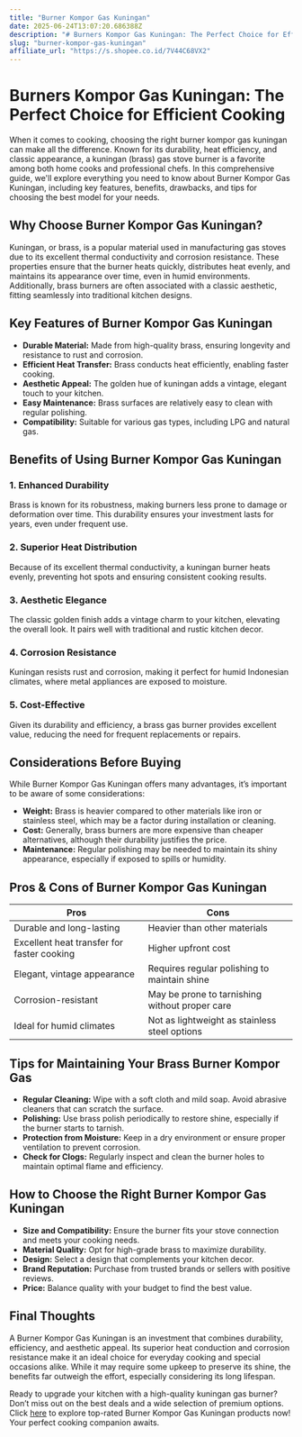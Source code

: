 ```yaml
---
title: "Burner Kompor Gas Kuningan"
date: 2025-06-24T13:07:20.686388Z
description: "# Burners Kompor Gas Kuningan: The Perfect Choice for Efficient Cooking..."
slug: "burner-kompor-gas-kuningan"
affiliate_url: "https://s.shopee.co.id/7V44C68VX2"
---
```

# Burners Kompor Gas Kuningan: The Perfect Choice for Efficient Cooking

When it comes to cooking, choosing the right burner kompor gas kuningan can make all the difference. Known for its durability, heat efficiency, and classic appearance, a kuningan (brass) gas stove burner is a favorite among both home cooks and professional chefs. In this comprehensive guide, we'll explore everything you need to know about Burner Kompor Gas Kuningan, including key features, benefits, drawbacks, and tips for choosing the best model for your needs.

## Why Choose Burner Kompor Gas Kuningan?

Kuningan, or brass, is a popular material used in manufacturing gas stoves due to its excellent thermal conductivity and corrosion resistance. These properties ensure that the burner heats quickly, distributes heat evenly, and maintains its appearance over time, even in humid environments. Additionally, brass burners are often associated with a classic aesthetic, fitting seamlessly into traditional kitchen designs.

## Key Features of Burner Kompor Gas Kuningan

- **Durable Material:** Made from high-quality brass, ensuring longevity and resistance to rust and corrosion.
- **Efficient Heat Transfer:** Brass conducts heat efficiently, enabling faster cooking.
- **Aesthetic Appeal:** The golden hue of kuningan adds a vintage, elegant touch to your kitchen.
- **Easy Maintenance:** Brass surfaces are relatively easy to clean with regular polishing.
- **Compatibility:** Suitable for various gas types, including LPG and natural gas.

## Benefits of Using Burner Kompor Gas Kuningan

### 1. **Enhanced Durability**

Brass is known for its robustness, making burners less prone to damage or deformation over time. This durability ensures your investment lasts for years, even under frequent use.

### 2. **Superior Heat Distribution**

Because of its excellent thermal conductivity, a kuningan burner heats evenly, preventing hot spots and ensuring consistent cooking results.

### 3. **Aesthetic Elegance**

The classic golden finish adds a vintage charm to your kitchen, elevating the overall look. It pairs well with traditional and rustic kitchen decor.

### 4. **Corrosion Resistance**

Kuningan resists rust and corrosion, making it perfect for humid Indonesian climates, where metal appliances are exposed to moisture.

### 5. **Cost-Effective**

Given its durability and efficiency, a brass gas burner provides excellent value, reducing the need for frequent replacements or repairs.

## Considerations Before Buying

While Burner Kompor Gas Kuningan offers many advantages, it’s important to be aware of some considerations:

- **Weight:** Brass is heavier compared to other materials like iron or stainless steel, which may be a factor during installation or cleaning.
- **Cost:** Generally, brass burners are more expensive than cheaper alternatives, although their durability justifies the price.
- **Maintenance:** Regular polishing may be needed to maintain its shiny appearance, especially if exposed to spills or humidity.

## Pros & Cons of Burner Kompor Gas Kuningan

| **Pros** | **Cons** |
|------------|--------------|
| Durable and long-lasting | Heavier than other materials |
| Excellent heat transfer for faster cooking | Higher upfront cost |
| Elegant, vintage appearance | Requires regular polishing to maintain shine |
| Corrosion-resistant | May be prone to tarnishing without proper care |
| Ideal for humid climates | Not as lightweight as stainless steel options |

## Tips for Maintaining Your Brass Burner Kompor Gas

- **Regular Cleaning:** Wipe with a soft cloth and mild soap. Avoid abrasive cleaners that can scratch the surface.
- **Polishing:** Use brass polish periodically to restore shine, especially if the burner starts to tarnish.
- **Protection from Moisture:** Keep in a dry environment or ensure proper ventilation to prevent corrosion.
- **Check for Clogs:** Regularly inspect and clean the burner holes to maintain optimal flame and efficiency.

## How to Choose the Right Burner Kompor Gas Kuningan

- **Size and Compatibility:** Ensure the burner fits your stove connection and meets your cooking needs.
- **Material Quality:** Opt for high-grade brass to maximize durability.
- **Design:** Select a design that complements your kitchen decor.
- **Brand Reputation:** Purchase from trusted brands or sellers with positive reviews.
- **Price:** Balance quality with your budget to find the best value.

## Final Thoughts

A Burner Kompor Gas Kuningan is an investment that combines durability, efficiency, and aesthetic appeal. Its superior heat conduction and corrosion resistance make it an ideal choice for everyday cooking and special occasions alike. While it may require some upkeep to preserve its shine, the benefits far outweigh the effort, especially considering its long lifespan.

Ready to upgrade your kitchen with a high-quality kuningan gas burner? Don’t miss out on the best deals and a wide selection of premium options. Click [here](https://s.shopee.co.id/7V44C68VX2) to explore top-rated Burner Kompor Gas Kuningan products now! Your perfect cooking companion awaits.
